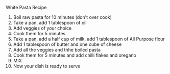    White Pasta Recipe
1. Boil raw pasta for 10 minutes (don't over cook)
2. Take a pan, add 1 tablespoon of oil
3. Add veggies of your choice
4. Cook them for 5 minutes
5. Take a pan, add a half cup of milk, add 1 tablespoon of All Purpose flour
6. Add 1 tablespoon of butter and one cube of cheese
7. Add all the veggies and thhe boiled pasta
8. Cook them for 5 minutes and add chilli flakes and oregano
9. MIX
10. Now your dish is ready to serve